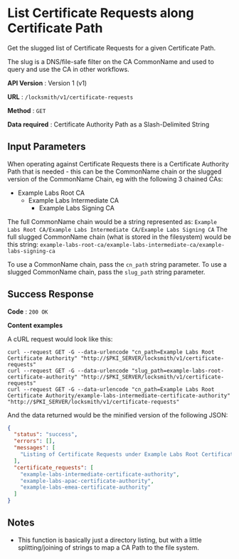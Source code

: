 # List Certificate Requests along Certificate Path

Get the slugged list of Certificate Requests for a given Certificate Path.

The slug is a DNS/file-safe filter on the CA CommonName and used to query and use the CA in other workflows.

**API Version** : Version 1 (v1)

**URL** : `/locksmith/v1/certificate-requests`

**Method** : `GET`

**Data required** : Certificate Authority Path as a Slash-Delimited String

## Input Parameters

When operating against Certificate Requests there is a Certificate Authority Path that is needed - this can be the CommonName chain or the slugged version of the CommonName Chain, eg with the following 3 chained CAs:

- Example Labs Root CA
  - Example Labs Intermediate CA
    - Example Labs Signing CA

The full CommonName chain would be a string represented as: `Example Labs Root CA/Example Labs Intermediate CA/Example Labs Signing CA`
The full slugged CommonName chain (what is stored in the filesystem) would be this string: `example-labs-root-ca/example-labs-intermediate-ca/example-labs-signing-ca`

To use a CommonName chain, pass the `cn_path` string parameter.
To use a slugged CommonName chain, pass the `slug_path` string parameter.

## Success Response

**Code** : `200 OK`

**Content examples**

A cURL request would look like this:

```
curl --request GET -G --data-urlencode "cn_path=Example Labs Root Certificate Authority" "http://$PKI_SERVER/locksmith/v1/certificate-requests"
curl --request GET -G --data-urlencode "slug_path=example-labs-root-certificate-authority" "http://$PKI_SERVER/locksmith/v1/certificate-requests"
curl --request GET -G --data-urlencode "cn_path=Example Labs Root Certificate Authority/example-labs-intermediate-certificate-authority" "http://$PKI_SERVER/locksmith/v1/certificate-requests"
```

And the data returned would be the minified version of the following JSON:

```json
{
  "status": "success",
  "errors": [],
  "messages": [
    "Listing of Certificate Requests under Example Labs Root Certificate Authority"
  ],
  "certificate_requests": [
    "example-labs-intermediate-certificate-authority",
    "example-labs-apac-certificate-authority",
    "example-labs-emea-certificate-authority"
  ]
}
```

## Notes

* This function is basically just a directory listing, but with a little splitting/joining of strings to map a CA Path to the file system.